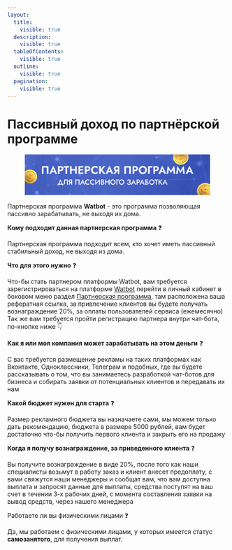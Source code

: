 ```yaml
---
layout:
  title:
    visible: true
  description:
    visible: true
  tableOfContents:
    visible: true
  outline:
    visible: true
  pagination:
    visible: true
---
```


# Пассивный доход по партнёрской программе

<figure><img src="../.gitbook/assets/watbotpart.jpg" alt=""><figcaption></figcaption></figure>

Партнерская программа **Watbot** - это программа позволяющая пассивно зарабатывать, не выходя их дома.

**Кому подходит данная партнерская программа** ❓

Партнерская программа подходит всем, кто хочет иметь пассивный стабильный доход, не выходя из дома.

**Что для этого нужно** ❓

Что-бы стать партнером платформы Watbot, вам требуется зарегистрироваться на платформе [Watbot](https://watbot.ru/) перейти в личный кабинет в боковом меню раздел [Партнерская программа](https://watbot.ru/partner), там расположена ваша рефератная ссылка, за привлечение клиентов вы будете получать вознаграждение 20%, за оплаты пользователей сервиса (ежемесячно) Так же вам требуется пройти регистрацию партнера внутри чат-бота, по-кнопке ниже 👇

**Как я или моя компания может зарабатывать на этом деньги** ❓

С вас требуется размещение рекламы на таких платформах как Вконтакте, Одноклассники, Телеграм и подобных, где вы будете рассказывать о том, что вы занимаетесь разработкой чат-ботов для бизнеса и собирать заявки от потенциальных клиентов и передавать их нам

**Какой бюджет нужен для старта** ❓

Размер рекламного бюджета вы назначаете сами, мы можем только дать рекомендацию, бюджета в размере 5000 рублей, вам будет достаточно что-бы получить первого клиента и закрыть его на продажу

**Когда я получу вознаграждение, за приведенного клиента** ❓

Вы получите вознаграждение в виде 20%, после того как наши специалисты возьмут в работу заказ и клиент внесет предоплату, с вами свяжутся наши менеджеры и сообщат вам, что вам доступна выплата и запросят данные для выплаты, средства поступят на ваш счет в течении 3-х рабочих дней, с момента составления заявки на вывод средств, через нашего менеджера

Работаете ли вы физическими лицами ❓

Да, мы работаем с физическими лицами, у которых имеется статус **самозанятого**, для получения выплат.
